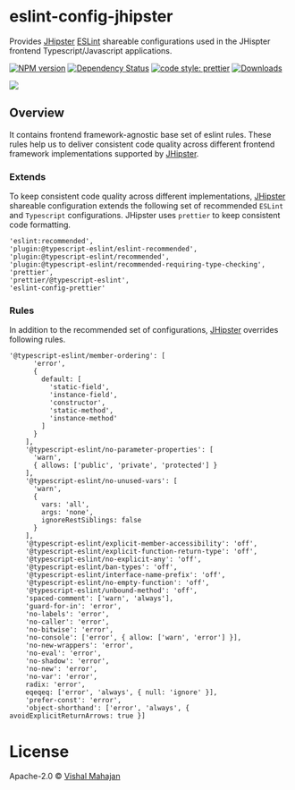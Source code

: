 # eslint-config-jhipster

Provides [JHipster](https://www.jhipster.tech) [ESLint](https://eslint.org/docs/developer-guide/shareable-configs) shareable configurations used in the JHispter frontend Typescript/Javascript applications.

[![NPM version][npm-image]][npm-url] [![Dependency Status][daviddm-image]][daviddm-url] [![code style: prettier][prettier-image]][prettier-url] [![Downloads][npmcharts-image]][npmcharts-url]

<img src="https://github.com/jhipster/jhipster-artwork/blob/master/logos/JHipster%20RGB-small100x25px.png?raw=true">

## Overview

It contains frontend framework-agnostic base set of eslint rules. These rules help us to deliver consistent code quality across different frontend framework implementations supported by [JHipster](https://www.jhipster.tech).

### Extends

To keep consistent code quality across different implementations, [JHipster](https://www.jhipster.tech) shareable configuration extends the following set of recommended `ESLint` and `Typescript` configurations. JHipster uses `prettier` to keep consistent code formatting.

```
'eslint:recommended',
'plugin:@typescript-eslint/eslint-recommended',
'plugin:@typescript-eslint/recommended',
'plugin:@typescript-eslint/recommended-requiring-type-checking',
'prettier',
'prettier/@typescript-eslint',
'eslint-config-prettier'
```

### Rules

In addition to the recommended set of configurations, [JHipster](https://www.jhipster.tech) overrides following rules.

```
'@typescript-eslint/member-ordering': [
      'error',
      {
        default: [
          'static-field',
          'instance-field',
          'constructor',
          'static-method',
          'instance-method'
        ]
      }
    ],
    '@typescript-eslint/no-parameter-properties': [
      'warn',
      { allows: ['public', 'private', 'protected'] }
    ],
    '@typescript-eslint/no-unused-vars': [
      'warn',
      {
        vars: 'all',
        args: 'none',
        ignoreRestSiblings: false
      }
    ],
    '@typescript-eslint/explicit-member-accessibility': 'off',
    '@typescript-eslint/explicit-function-return-type': 'off',
    '@typescript-eslint/no-explicit-any': 'off',
    '@typescript-eslint/ban-types': 'off',
    '@typescript-eslint/interface-name-prefix': 'off',
    '@typescript-eslint/no-empty-function': 'off',
    '@typescript-eslint/unbound-method': 'off',
    'spaced-comment': ['warn', 'always'],
    'guard-for-in': 'error',
    'no-labels': 'error',
    'no-caller': 'error',
    'no-bitwise': 'error',
    'no-console': ['error', { allow: ['warn', 'error'] }],
    'no-new-wrappers': 'error',
    'no-eval': 'error',
    'no-shadow': 'error',
    'no-new': 'error',
    'no-var': 'error',
    radix: 'error',
    eqeqeq: ['error', 'always', { null: 'ignore' }],
    'prefer-const': 'error',
    'object-shorthand': ['error', 'always', { avoidExplicitReturnArrows: true }]
```

# License

Apache-2.0 © [Vishal Mahajan](https://twitter.com/vishal423)

[npm-image]: https://img.shields.io/npm/v/eslint-config-jhipster/latest.svg?style=flat
[npm-url]: https://npmjs.org/package/eslint-config-jhipster
[daviddm-image]: https://david-dm.org/jhipster/eslint-config-jhipster.svg?theme=shields.io
[daviddm-url]: https://david-dm.org/jhipster/eslint-config-jhipster
[prettier-image]: https://img.shields.io/badge/code_style-prettier-ff69b4.svg?style=flat-square
[prettier-url]: https://github.com/prettier/prettier
[npmcharts-image]: https://img.shields.io/npm/dm/eslint-config-jhipster.svg?label=Downloads&style=flat
[npmcharts-url]: https://npmcharts.com/compare/eslint-config-jhipster
